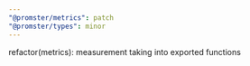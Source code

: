 ```yaml
---
"@promster/metrics": patch
"@promster/types": minor
---
```


refactor(metrics): measurement taking into exported functions
